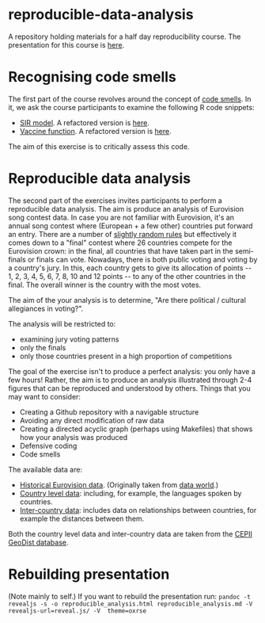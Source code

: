 # reproducible-data-analysis
A repository holding materials for a half day reproducibility course. The presentation for this course is [here](https://github.com/ben18785/reproducible-data-analysis/blob/main/presentations/reproducible_analysis.html).

# Recognising code smells
The first part of the course revolves around the concept of [code smells](https://refactoring.guru/refactoring/smells).
In it, we ask the course participants to examine the following R code snippets:

- [SIR model](https://github.com/ben18785/reproducible-data-analysis/blob/main/src/example_1.md). A refactored version is [here](https://github.com/ben18785/reproducible-data-analysis/blob/main/src/example_1_answer.md).
- [Vaccine function](https://github.com/ben18785/reproducible-data-analysis/blob/main/src/example_2.md). A refactored version is [here](https://github.com/ben18785/reproducible-data-analysis/blob/main/src/example_2.md).

The aim of this exercise is to critically assess this code.

# Reproducible data analysis
The second part of the exercises invites participants to perform a reproducible data analysis. The aim is produce an analysis of Eurovision song contest data. In case you are not familiar with Eurovision, it's an annual song contest where (European + a few other) countries put forward an entry. There are a number of [slightly random rules](https://eurovision.tv/about/how-it-works) but effectively it comes down to a "final" contest where 26 countries compete for the Eurovision crown: in the final, all countries that have taken part in the semi-finals or finals can vote. Nowadays, there is both public voting and voting by a country's jury. In this, each country gets to give its allocation of points -- 1, 2, 3, 4, 5, 6, 7, 8, 10 and 12 points -- to any of the other countries in the final. The overall winner is the country with the most votes.

The aim of the your analysis is to determine, "Are there political / cultural allegiances in voting?".

The analysis will be restricted to:

- examining jury voting patterns
- only the finals
- only those countries present in a high proportion of competitions

The goal of the exercise isn't to produce a perfect analysis: you only have a few hours! Rather, the aim is to produce an analysis illustrated through 2-4 figures that can be reproduced and understood by others. Things that you may want to consider:

- Creating a Github repository with a navigable structure
- Avoiding any direct modification of raw data
- Creating a directed acyclic graph (perhaps using Makefiles) that shows how your analysis was produced
- Defensive coding
- Code smells

The available data are:

- [Historical Eurovision data](https://github.com/ben18785/reproducible-data-analysis/blob/main/data/eurovision_song_contest_1975_2019v3.xlsx). (Originally taken from [data world](https://data.world/datagraver/eurovision-song-contest-scores-1975-2019).)
- [Country level data](https://github.com/ben18785/reproducible-data-analysis/blob/main/data/geo_cepii.csv): including, for example, the languages spoken by countries.
- [Inter-country data](https://github.com/ben18785/reproducible-data-analysis/blob/main/data/dist_cepii.csv): includes data on relationships between countries, for example the distances between them.

Both the country level data and inter-country data are taken from the [CEPII GeoDist database](http://www.cepii.fr/pdf_pub/wp/2011/wp2011-25.pdf).

# Rebuilding presentation
(Note mainly to self.) If you want to rebuild the presentation run: `pandoc -t revealjs -s -o reproducible_analysis.html reproducible_analysis.md -V revealjs-url=reveal.js/ -V  theme=oxrse`
